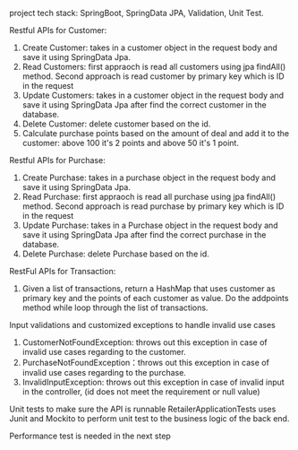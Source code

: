 project tech stack: SpringBoot, SpringData JPA, Validation, Unit Test.


Restful APIs for Customer: 
1. Create Customer: takes in a customer object in the request body and save it using SpringData Jpa.
2. Read Customers: first appraoch is read all customers using jpa findAll() method. Second approach is read customer by primary key which is ID in the request
3. Update Customers: takes in a customer object in the request body and save it using SpringData Jpa after find the correct customer in the database.
4. Delete Customer: delete customer based on the id.
5. Calculate purchase points based on the amount of deal and add it to the customer: above 100 it's 2 points and above 50 it's 1 point.

Restful APIs for Purchase: 
1. Create Purchase: takes in a purchase object in the request body and save it using SpringData Jpa.
2. Read Purchase: first appraoch is read all purchase using jpa findAll() method. Second approach is read purchase by primary key which is ID in the request
3. Update Purchase: takes in a Purchase object in the request body and save it using SpringData Jpa after find the correct purchase in the database.
4. Delete Purchase: delete Purchase based on the id.

RestFul APIs for Transaction:
1. Given a list of transactions, return a HashMap that uses customer as primary key and the points of each customer as value. Do the addpoints method while loop through the list of transactions.

Input validations and customized exceptions to handle invalid use cases
1. CustomerNotFoundException: throws out this exception in case of invalid use cases regarding to the customer.
2. PurchaseNotFoundException：throws out this exception in case of invalid use cases regarding to the purchase.
3. InvalidInputException: throws out this exception in case of invalid input in the controller, (id does not meet the requirement or null value)

Unit tests to make sure the API is runnable
RetailerApplicationTests uses Junit and Mockito to perform unit test to the business logic of the back end.

Performance test is needed in the next step

